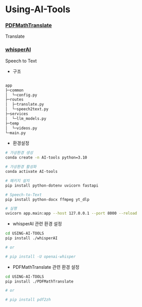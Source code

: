 # Using-AI-Tools
### [PDFMathTranslate](https://github.com/Byaidu/PDFMathTranslate)
Translate

### [whisperAI](https://github.com/openai/whisper)
Speech to Text

- 구조
```sh

app
├─common
│  └─config.py
├─routes
│  ├─translate.py
│  └─speech2text.py
├─services
│  └─llm_models.py
├─temp
│  └─videos.py
└─main.py
```

- 환경설정
```sh
# 가상환경 생성
conda create -n AI-tools python=3.10

# 가상환경 활성화
conda activate AI-tools

# 패키지 설치
pip install python-dotenv uvicorn fastapi

# Speech-to-Text
pip install python-docx ffmpeg yt_dlp

# 실행
uvicorn app.main:app --host 127.0.0.1 --port 8000 --reload
```

- whisperAI 관련 환경 설정
```sh
cd USING-AI-TOOLS
pip install ./whisperAI

# or

# pip install -U openai-whisper
```

- PDFMathTranslate 관련 환경 설정
```sh
cd USING-AI-TOOLS
pip install ./PDFMathTranslate

# or

# pip install pdf2zh
```